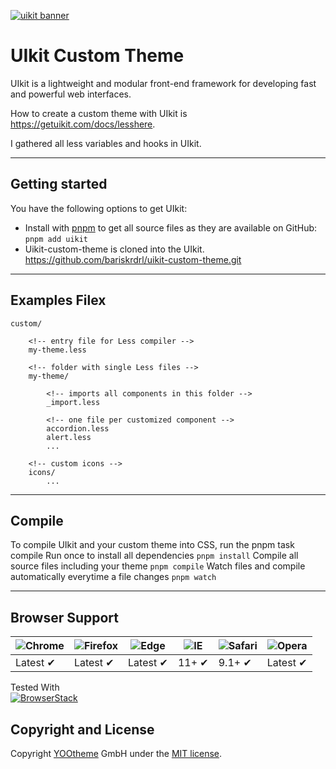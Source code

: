[![uikit banner](https://cloud.githubusercontent.com/assets/321047/21769911/474d7d9e-d681-11e6-9fe0-d95f8ccfd3a9.jpg)](http://getuikit.com/)

# UIkit Custom Theme

UIkit is a lightweight and modular front-end framework for developing fast and powerful web interfaces.

How to create a custom theme with UIkit is https://getuikit.com/docs/lesshere.

I gathered all less variables and hooks in UIkit.

---

## Getting started

You have the following options to get UIkit:

- Install with [pnpm](https://pnpm.io/) to get all source files as they are available on GitHub: ```pnpm add uikit```
- Uikit-custom-theme is cloned into the UIkit. https://github.com/bariskrdrl/uikit-custom-theme.git
---

## Examples Filex

    custom/

        <!-- entry file for Less compiler -->
        my-theme.less

        <!-- folder with single Less files -->
        my-theme/

            <!-- imports all components in this folder -->
            _import.less

            <!-- one file per customized component -->
            accordion.less
            alert.less
            ...

        <!-- custom icons -->
        icons/
            ...
    

---

## Compile

To compile UIkit and your custom theme into CSS, run the pnpm task compile
Run once to install all dependencies ```pnpm install```
Compile all source files including your theme ```pnpm compile```
Watch files and compile automatically everytime a file changes ```pnpm watch```

---

## Browser Support

![Chrome](https://raw.github.com/alrra/browser-logos/master/src/chrome/chrome_48x48.png) | ![Firefox](https://raw.github.com/alrra/browser-logos/master/src/firefox/firefox_48x48.png) | ![Edge](https://raw.github.com/alrra/browser-logos/master/src/edge/edge_48x48.png) | ![IE](https://raw.github.com/alrra/browser-logos/master/src/archive/internet-explorer_9-11/internet-explorer_9-11_48x48.png) | ![Safari](https://raw.github.com/alrra/browser-logos/master/src/safari/safari_48x48.png) | ![Opera](https://raw.github.com/alrra/browser-logos/master/src/opera/opera_48x48.png)
--- | --- | --- | --- | --- | --- |
Latest ✔ | Latest ✔ | Latest ✔ | 11+ ✔ | 9.1+ ✔ | Latest ✔ |

Tested With<br>[![BrowserStack](https://user-images.githubusercontent.com/355427/27389060-9f716c82-569d-11e7-923c-bd5fe7f1c55a.png)](https://www.browserstack.com)

## Copyright and License

Copyright [YOOtheme](https://yootheme.com) GmbH under the [MIT license](LICENSE.md).
